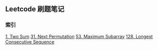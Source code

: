 ## Leetcode 刷题笔记

### 索引
[1. Two Sum](./leetcode/array.md#1)
[31. Next Permutation](./leetcode/array.md#31)
[53. Maximum Subarray](./leetcode/dp.md#53)
[128. Longest Consecutive Sequence](./leetcode/array.md#128)
